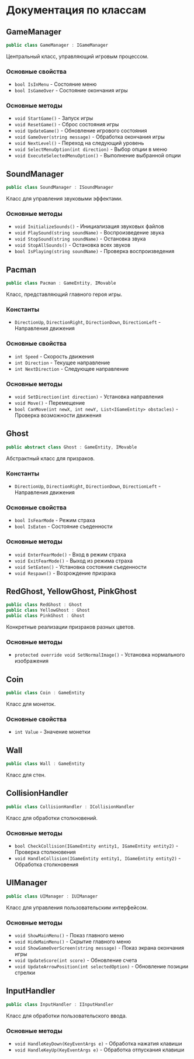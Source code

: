 # Документация по классам

## GameManager
```csharp
public class GameManager : IGameManager
```
Центральный класс, управляющий игровым процессом.

### Основные свойства
- `bool IsInMenu` - Состояние меню
- `bool IsGameOver` - Состояние окончания игры

### Основные методы
- `void StartGame()` - Запуск игры
- `void ResetGame()` - Сброс состояния игры
- `void UpdateGame()` - Обновление игрового состояния
- `void GameOver(string message)` - Обработка окончания игры
- `void NextLevel()` - Переход на следующий уровень
- `void SelectMenuOption(int direction)` - Выбор опции в меню
- `void ExecuteSelectedMenuOption()` - Выполнение выбранной опции

## SoundManager
```csharp
public class SoundManager : ISoundManager
```
Класс для управления звуковыми эффектами.

### Основные методы
- `void InitializeSounds()` - Инициализация звуковых файлов
- `void PlaySound(string soundName)` - Воспроизведение звука
- `void StopSound(string soundName)` - Остановка звука
- `void StopAllSounds()` - Остановка всех звуков
- `bool IsPlaying(string soundName)` - Проверка воспроизведения

## Pacman
```csharp
public class Pacman : GameEntity, IMovable
```
Класс, представляющий главного героя игры.

### Константы
- `DirectionUp`, `DirectionRight`, `DirectionDown`, `DirectionLeft` - Направления движения

### Основные свойства
- `int Speed` - Скорость движения
- `int Direction` - Текущее направление
- `int NextDirection` - Следующее направление

### Основные методы
- `void SetDirection(int direction)` - Установка направления
- `void Move()` - Перемещение
- `bool CanMove(int newX, int newY, List<IGameEntity> obstacles)` - Проверка возможности движения

## Ghost
```csharp
public abstract class Ghost : GameEntity, IMovable
```
Абстрактный класс для призраков.

### Константы
- `DirectionUp`, `DirectionRight`, `DirectionDown`, `DirectionLeft` - Направления движения

### Основные свойства
- `bool IsFearMode` - Режим страха
- `bool IsEaten` - Состояние съеденности

### Основные методы
- `void EnterFearMode()` - Вход в режим страха
- `void ExitFearMode()` - Выход из режима страха
- `void SetEaten()` - Установка состояния съеденности
- `void Respawn()` - Возрождение призрака

## RedGhost, YellowGhost, PinkGhost
```csharp
public class RedGhost : Ghost
public class YellowGhost : Ghost
public class PinkGhost : Ghost
```
Конкретные реализации призраков разных цветов.

### Основные методы
- `protected override void SetNormalImage()` - Установка нормального изображения

## Coin
```csharp
public class Coin : GameEntity
```
Класс для монеток.

### Основные свойства
- `int Value` - Значение монетки

## Wall
```csharp
public class Wall : GameEntity
```
Класс для стен.

## CollisionHandler
```csharp
public class CollisionHandler : ICollisionHandler
```
Класс для обработки столкновений.

### Основные методы
- `bool CheckCollision(IGameEntity entity1, IGameEntity entity2)` - Проверка столкновения
- `void HandleCollision(IGameEntity entity1, IGameEntity entity2)` - Обработка столкновения

## UIManager
```csharp
public class UIManager : IUIManager
```
Класс для управления пользовательским интерфейсом.

### Основные методы
- `void ShowMainMenu()` - Показ главного меню
- `void HideMainMenu()` - Скрытие главного меню
- `void ShowGameOverScreen(string message)` - Показ экрана окончания игры
- `void UpdateScore(int score)` - Обновление счета
- `void UpdateArrowPosition(int selectedOption)` - Обновление позиции стрелки

## InputHandler
```csharp
public class InputHandler : IInputHandler
```
Класс для обработки пользовательского ввода.

### Основные методы
- `void HandleKeyDown(KeyEventArgs e)` - Обработка нажатия клавиши
- `void HandleKeyUp(KeyEventArgs e)` - Обработка отпускания клавиши 